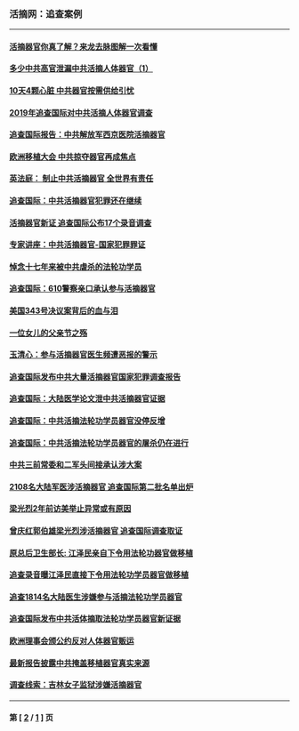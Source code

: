 ### 活摘网：追查案例
---
#### [活摘器官你真了解？来龙去脉图解一次看懂](../../pages/nf5880/n13013820.md?07200430) 
#### [多少中共高官泄漏中共活摘人体器官（1）](../../pages/nf5880/n12671234.md?07200430) 
#### [10天4颗心脏 中共器官按需供给引忧](../../pages/nf5880/n12326366.md?07200430) 
#### [2019年追查国际对中共活摘人体器官调查](../../pages/nf5880/n11917733.md?07200430) 
#### [追查国际报告：中共解放军西京医院活摘器官](../../pages/nf5880/n11838359.md?07200430) 
#### [欧洲移植大会 中共掠夺器官再成焦点](../../pages/nf5880/n11538883.md?07200430) 
#### [英法庭： 制止中共活摘器官 全世界有责任](../../pages/nf5880/n11330691.md?07200430) 
#### [追查国际：中共活摘器官犯罪还在继续](../../pages/nf5880/n11218301.md?07200430) 
#### [活摘器官新证 追查国际公布17个录音调查](../../pages/nf5880/n10897744.md?07200430) 
#### [专家讲座：中共活摘器官-国家犯罪罪证](../../pages/nf5880/n8828153.md?07200430) 
#### [悼念十七年来被中共虐杀的法轮功学员](../../pages/nf5880/n8124823.md?07200430) 
#### [追查国际：610警察亲口承认参与活摘器官](../../pages/nf5880/n8109067.md?07200430) 
#### [美国343号决议案背后的血与泪](../../pages/nf5880/n8020684.md?07200430) 
#### [一位女儿的父亲节之殇](../../pages/nf5880/n8014122.md?07200430) 
#### [玉清心：参与活摘器官医生频遭恶报的警示](../../pages/nf5880/n4637546.md?07200430) 
#### [追查国际发布中共大量活摘器官国家犯罪调查报告](../../pages/nf5880/n4613428.md?07200430) 
#### [追查国际：大陆医学论文泄中共活摘器官证据](../../pages/nf5880/n4608794.md?07200430) 
#### [追查国际：中共活摘法轮功学员器官没停反增](../../pages/nf5880/n4584075.md?07200430) 
#### [追查国际：中共活摘法轮功学员器官的屠杀仍在进行](../../pages/nf5880/n4299154.md?07200430) 
#### [中共三前常委和二军头间接承认涉大案](../../pages/nf5880/n4286244.md?07200430) 
#### [2108名大陆军医涉活摘器官 追查国际第二批名单出炉](../../pages/nf5880/n4284769.md?07200430) 
#### [梁光烈2年前访美举止异常或有原因](../../pages/nf5880/n4279686.md?07200430) 
#### [曾庆红郭伯雄梁光烈涉活摘器官 追查国际调查取证](../../pages/nf5880/n4278462.md?07200430) 
#### [原总后卫生部长: 江泽民亲自下令用法轮功器官做移植](../../pages/nf5880/n4263864.md?07200430) 
#### [追查录音曝江泽民直接下令用法轮功学员器官做移植](../../pages/nf5880/n4261268.md?07200430) 
#### [追查1814名大陆医生涉嫌参与活摘法轮功学员器官](../../pages/nf5880/n4259055.md?07200430) 
#### [追查国际发布中共活体摘取法轮功学员器官新证据](../../pages/nf5880/n4258255.md?07200430) 
#### [欧洲理事会颁公约反对人体器官贩运](../../pages/nf5880/n4206955.md?07200430) 
#### [最新报告披露中共掩盖移植器官真实来源](../../pages/nf5880/n4140084.md?07200430) 
#### [调查线索：吉林女子监狱涉嫌活摘器官](../../pages/nf5880/n4044366.md?07200430) 

---
#### 第 [ [2](./2.md?07200430) / [1](./1.md?07200430) ] 页

